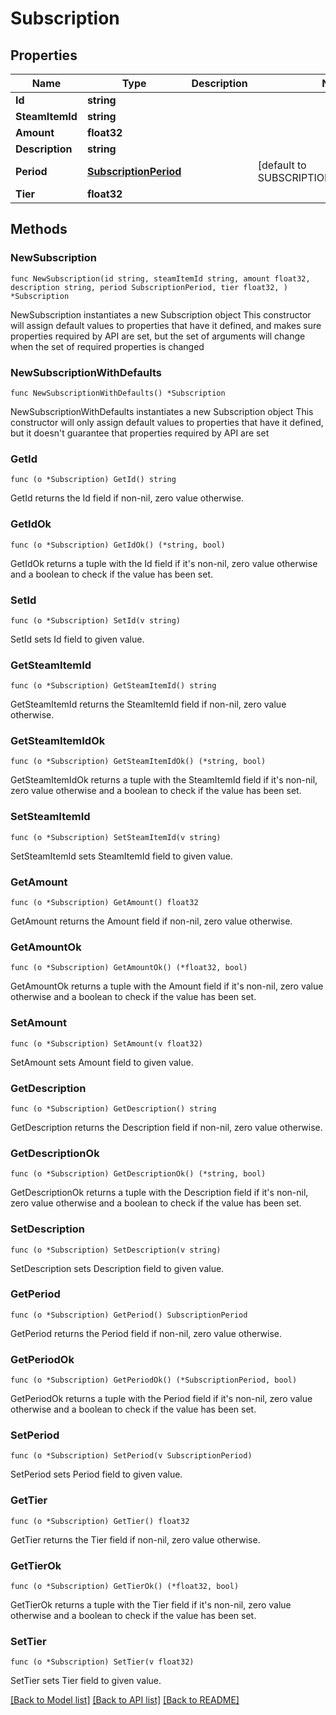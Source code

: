 # Subscription

## Properties

Name | Type | Description | Notes
------------ | ------------- | ------------- | -------------
**Id** | **string** |  | 
**SteamItemId** | **string** |  | 
**Amount** | **float32** |  | 
**Description** | **string** |  | 
**Period** | [**SubscriptionPeriod**](SubscriptionPeriod.md) |  | [default to SUBSCRIPTIONPERIOD_MONTH]
**Tier** | **float32** |  | 

## Methods

### NewSubscription

`func NewSubscription(id string, steamItemId string, amount float32, description string, period SubscriptionPeriod, tier float32, ) *Subscription`

NewSubscription instantiates a new Subscription object
This constructor will assign default values to properties that have it defined,
and makes sure properties required by API are set, but the set of arguments
will change when the set of required properties is changed

### NewSubscriptionWithDefaults

`func NewSubscriptionWithDefaults() *Subscription`

NewSubscriptionWithDefaults instantiates a new Subscription object
This constructor will only assign default values to properties that have it defined,
but it doesn't guarantee that properties required by API are set

### GetId

`func (o *Subscription) GetId() string`

GetId returns the Id field if non-nil, zero value otherwise.

### GetIdOk

`func (o *Subscription) GetIdOk() (*string, bool)`

GetIdOk returns a tuple with the Id field if it's non-nil, zero value otherwise
and a boolean to check if the value has been set.

### SetId

`func (o *Subscription) SetId(v string)`

SetId sets Id field to given value.


### GetSteamItemId

`func (o *Subscription) GetSteamItemId() string`

GetSteamItemId returns the SteamItemId field if non-nil, zero value otherwise.

### GetSteamItemIdOk

`func (o *Subscription) GetSteamItemIdOk() (*string, bool)`

GetSteamItemIdOk returns a tuple with the SteamItemId field if it's non-nil, zero value otherwise
and a boolean to check if the value has been set.

### SetSteamItemId

`func (o *Subscription) SetSteamItemId(v string)`

SetSteamItemId sets SteamItemId field to given value.


### GetAmount

`func (o *Subscription) GetAmount() float32`

GetAmount returns the Amount field if non-nil, zero value otherwise.

### GetAmountOk

`func (o *Subscription) GetAmountOk() (*float32, bool)`

GetAmountOk returns a tuple with the Amount field if it's non-nil, zero value otherwise
and a boolean to check if the value has been set.

### SetAmount

`func (o *Subscription) SetAmount(v float32)`

SetAmount sets Amount field to given value.


### GetDescription

`func (o *Subscription) GetDescription() string`

GetDescription returns the Description field if non-nil, zero value otherwise.

### GetDescriptionOk

`func (o *Subscription) GetDescriptionOk() (*string, bool)`

GetDescriptionOk returns a tuple with the Description field if it's non-nil, zero value otherwise
and a boolean to check if the value has been set.

### SetDescription

`func (o *Subscription) SetDescription(v string)`

SetDescription sets Description field to given value.


### GetPeriod

`func (o *Subscription) GetPeriod() SubscriptionPeriod`

GetPeriod returns the Period field if non-nil, zero value otherwise.

### GetPeriodOk

`func (o *Subscription) GetPeriodOk() (*SubscriptionPeriod, bool)`

GetPeriodOk returns a tuple with the Period field if it's non-nil, zero value otherwise
and a boolean to check if the value has been set.

### SetPeriod

`func (o *Subscription) SetPeriod(v SubscriptionPeriod)`

SetPeriod sets Period field to given value.


### GetTier

`func (o *Subscription) GetTier() float32`

GetTier returns the Tier field if non-nil, zero value otherwise.

### GetTierOk

`func (o *Subscription) GetTierOk() (*float32, bool)`

GetTierOk returns a tuple with the Tier field if it's non-nil, zero value otherwise
and a boolean to check if the value has been set.

### SetTier

`func (o *Subscription) SetTier(v float32)`

SetTier sets Tier field to given value.



[[Back to Model list]](../README.md#documentation-for-models) [[Back to API list]](../README.md#documentation-for-api-endpoints) [[Back to README]](../README.md)


